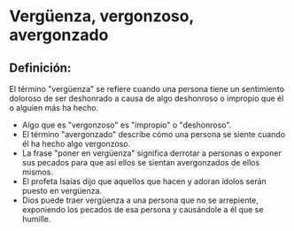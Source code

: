 # Vergüenza, vergonzoso, avergonzado

## Definición: 

El término "vergüenza" se refiere cuando una persona tiene un sentimiento doloroso de ser deshonrado a causa de algo deshonroso o impropio que él o alguien más ha hecho.

* Algo que es "vergonzoso" es "impropio" o "deshonroso".
* El término "avergonzado" describe cómo una persona se siente cuando él ha hecho algo vergonzoso.
* La frase "poner en vergüenza" significa derrotar a personas o exponer sus pecados para que así ellos se sientan avergonzados de ellos mismos.
* El profeta Isaías dijo que aquellos que hacen y adoran ídolos serán puesto en vergüenza.
* Dios puede traer vergüenza a una persona que no se arrepiente, exponiendo los pecados de esa persona y causándole a él que se humille.

